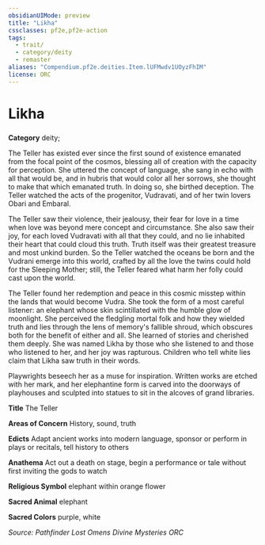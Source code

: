 ```yaml
---
obsidianUIMode: preview
title: "Likha"
cssclasses: pf2e,pf2e-action
tags:
  - trait/
  - category/deity
  - remaster
aliases: "Compendium.pf2e.deities.Item.lUFMwdv1UOyzFhIM"
license: ORC
---
```

# Likha

### 

**Category** deity; 




The Teller has existed ever since the first sound of existence emanated from the focal point of the cosmos, blessing all of creation with the capacity for perception. She uttered the concept of language, she sang in echo with all that would be, and in hubris that would color all her sorrows, she thought to make that which emanated truth. In doing so, she birthed deception. The Teller watched the acts of the progenitor, Vudravati, and of her twin lovers Obari and Embaral.

The Teller saw their violence, their jealousy, their fear for love in a time when love was beyond mere concept and circumstance. She also saw their joy, for each loved Vudravati with all that they could, and no lie inhabited their heart that could cloud this truth. Truth itself was their greatest treasure and most unkind burden. So the Teller watched the oceans be born and the Vudrani emerge into this world, crafted by all the love the twins could hold for the Sleeping Mother; still, the Teller feared what harm her folly could cast upon the world.

The Teller found her redemption and peace in this cosmic misstep within the lands that would become Vudra. She took the form of a most careful listener: an elephant whose skin scintillated with the humble glow of moonlight. She perceived the fledgling mortal folk and how they wielded truth and lies through the lens of memory's fallible shroud, which obscures both for the benefit of either and all. She learned of stories and cherished them deeply. She was named Likha by those who she listened to and those who listened to her, and her joy was rapturous. Children who tell white lies claim that Likha saw truth in their words.

Playwrights beseech her as a muse for inspiration. Written works are etched with her mark, and her elephantine form is carved into the doorways of playhouses and sculpted into statues to sit in the alcoves of grand libraries.

**Title** The Teller

**Areas of Concern** History, sound, truth

**Edicts** Adapt ancient works into modern language, sponsor or perform in plays or recitals, tell history to others

**Anathema** Act out a death on stage, begin a performance or tale without first inviting the gods to watch

**Religious Symbol** elephant within orange flower

**Sacred Animal** elephant

**Sacred Colors** purple, white

*Source: Pathfinder Lost Omens Divine Mysteries*
*ORC*